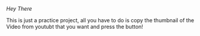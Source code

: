 *Hey There*

This is just a practice project, all you have to do is copy the thumbnail of the Video from youtubt that you want and press the button!
